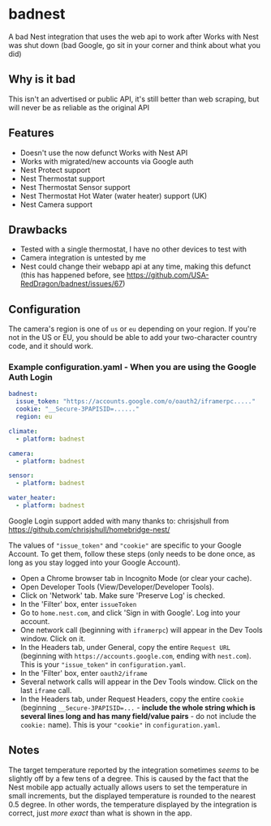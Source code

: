 # badnest

A bad Nest integration that uses the web api to work after Works with Nest was shut down (bad Google, go sit in your corner and think about what you did)

## Why is it bad

This isn't an advertised or public API, it's still better than web scraping, but will never be as reliable as the original API

## Features

-   Doesn't use the now defunct Works with Nest API
-   Works with migrated/new accounts via Google auth
-   Nest Protect support
-   Nest Thermostat support
-   Nest Thermostat Sensor support
-   Nest Thermostat Hot Water (water heater) support (UK)
-   Nest Camera support

## Drawbacks

-   Tested with a single thermostat, I have no other devices to test with
-   Camera integration is untested by me
-   Nest could change their webapp api at any time, making this defunct (this has happened before, see <https://github.com/USA-RedDragon/badnest/issues/67>)

## Configuration

The camera's region is one of `us` or `eu` depending on your region.
If you're not in the US or EU, you should be able to add your
two-character country code, and it should work.

### Example configuration.yaml - When you are using the Google Auth Login

```yaml
badnest:
  issue_token: "https://accounts.google.com/o/oauth2/iframerpc....."
  cookie: "__Secure-3PAPISID=......"
  region: eu

climate:
  - platform: badnest

camera:
  - platform: badnest

sensor:
  - platform: badnest

water_heater:
  - platform: badnest
```

Google Login support added with many thanks to: chrisjshull from <https://github.com/chrisjshull/homebridge-nest/>

The values of `"issue_token"` and `"cookie"` are specific to your Google Account. To get them, follow these steps (only needs to be done once, as long as you stay logged into your Google Account).

-   Open a Chrome browser tab in Incognito Mode (or clear your cache).
-   Open Developer Tools (View/Developer/Developer Tools).
-   Click on 'Network' tab. Make sure 'Preserve Log' is checked.
-   In the 'Filter' box, enter `issueToken`
-   Go to `home.nest.com`, and click 'Sign in with Google'. Log into your account.
-   One network call (beginning with `iframerpc`) will appear in the Dev Tools window. Click on it.
-   In the Headers tab, under General, copy the entire `Request URL` (beginning with `https://accounts.google.com`, ending with `nest.com`). This is your `"issue_token"` in `configuration.yaml`.
-   In the 'Filter' box, enter `oauth2/iframe`
-   Several network calls will appear in the Dev Tools window. Click on the last `iframe` call.
-   In the Headers tab, under Request Headers, copy the entire `cookie` (beginning `__Secure-3PAPISID=...` - **include the whole string which is several lines long and has many field/value pairs** - do not include the `cookie:` name). This is your `"cookie"` in `configuration.yaml`.

## Notes

The target temperature reported by the integration sometimes _seems_ to be slightly off by a few tens of a degree.
This is caused by the fact that the Nest mobile app actually actually allows users to set the temperature in small
increments, but the displayed temperature is rounded to the nearest 0.5 degree. In other words, the temperature
displayed by the integration is correct, just _more exact_ than what is shown in the app.
